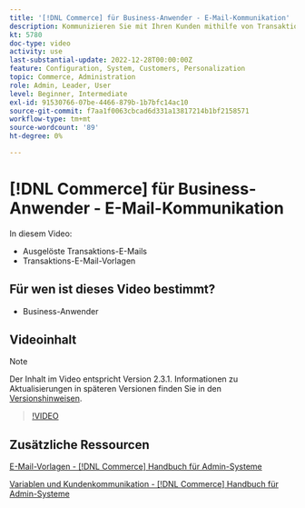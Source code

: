 ```yaml
---
title: '[!DNL Commerce] für Business-Anwender - E-Mail-Kommunikation'
description: Kommunizieren Sie mit Ihren Kunden mithilfe von Transaktions-E-Mails, die durch ihre Aktionen in der Storefront ausgelöst werden. Passen Sie die E-Mail-Vorlagen für Ihren Store an und konfigurieren Sie sie.
kt: 5780
doc-type: video
activity: use
last-substantial-update: 2022-12-28T00:00:00Z
feature: Configuration, System, Customers, Personalization
topic: Commerce, Administration
role: Admin, Leader, User
level: Beginner, Intermediate
exl-id: 91530766-07be-4466-879b-1b7bfc14ac10
source-git-commit: f7aa1f0063cbcad6d331a13817214b1bf2158571
workflow-type: tm+mt
source-wordcount: '89'
ht-degree: 0%

---
```


# [!DNL Commerce] für Business-Anwender - E-Mail-Kommunikation

In diesem Video:

- Ausgelöste Transaktions-E-Mails
- Transaktions-E-Mail-Vorlagen

## Für wen ist dieses Video bestimmt?

- Business-Anwender

## Videoinhalt

>[!NOTE]
>
>Der Inhalt im Video entspricht Version 2.3.1. Informationen zu Aktualisierungen in späteren Versionen finden Sie in den [Versionshinweisen](https://experienceleague.adobe.com/docs/commerce-operations/release/notes/overview.html).

>[!VIDEO](https://video.tv.adobe.com/v/36190?quality=12&learn=on)

## Zusätzliche Ressourcen

[E-Mail-Vorlagen - [!DNL Commerce] Handbuch für Admin-Systeme](https://experienceleague.adobe.com/docs/commerce-admin/systems/communications/email-templates.html)

[Variablen und Kundenkommunikation - [!DNL Commerce] Handbuch für Admin-Systeme](https://experienceleague.adobe.com/docs/commerce-admin/systems/introduction.html#variables-and-customer-communications)
